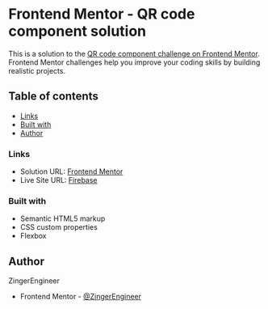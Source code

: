 # Frontend Mentor - QR code component solution

This is a solution to the [QR code component challenge on Frontend Mentor](https://www.frontendmentor.io/challenges/qr-code-component-iux_sIO_H). Frontend Mentor challenges help you improve your coding skills by building realistic projects. 

## Table of contents
  - [Links](#links)
  - [Built with](#built-with)
  - [Author](#author)

### Links

- Solution URL: [Frontend Mentor](https://www.frontendmentor.io/solutions/qrcode-component-a2PRB2A-mK)
- Live Site URL: [Firebase](https://qr-code-b0c77.web.app/)

### Built with

- Semantic HTML5 markup
- CSS custom properties
- Flexbox

## Author

ZingerEngineer
- Frontend Mentor - [@ZingerEngineer](https://www.frontendmentor.io/profile/yourusername)
